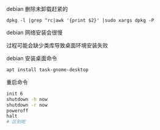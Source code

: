 debian 删除未卸载赶紧的

```shell
dpkg -l |grep ^rc|awk '{print $2}' |sudo xargs dpkg -P
```



debian 网络安装会很慢

过程可能会缺少类库导致桌面环境安装失败

debian 安装桌面命令

```bash
apt install task-gnome-desktop
```



重启命令

```bash
init 6
shutdown -h now
shutdown -r now
poweroff
halt
# 区别呢
```

